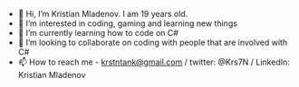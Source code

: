 - 👋 Hi, I’m Kristian Mladenov. I am 19 years old.
- 👀 I’m interested in coding, gaming and learning new things
- 🌱 I’m currently learning how to code on C#
- 💞️ I’m looking to collaborate on coding with people that are involved with C#
- 📫 How to reach me - krstntank@gmail.com  /  twitter: @Krs7N / LinkedIn: Kristian Mladenov

<!---
Krs7N/Krs7N is a ✨ special ✨ repository because its `README.md` (this file) appears on your GitHub profile.
You can click the Preview link to take a look at your changes.
--->
